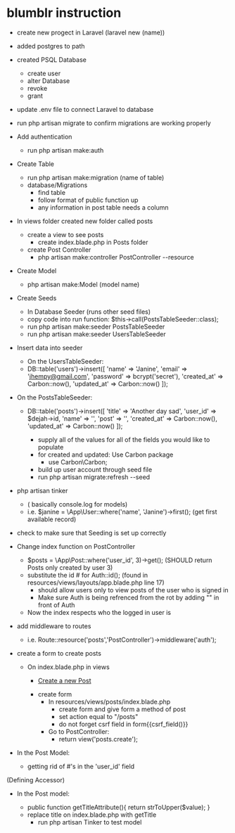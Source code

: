 # blumblr instruction

- create new progect in Laravel (laravel new (name))

<!-- Postgres error -->
- added postgres to path
<!-- sudo mkdir -p /etc/paths.d &&
echo /Applications/Postgres.app/Contents/Versions/latest/bin | sudo tee /etc/paths.d/postgresapp -->
- created PSQL Database
  + create user
  + alter Database
  + revoke
  + grant

- update .env file to connect Laravel to database
<!-- DB_CONNECTION=pgsql
DB_HOST=localhost
DB_PORT=5432
DB_DATABASE=(database name)
DB_USERNAME=(database user)
DB_PASSWORD=(database password) -->
  + run php artisan migrate to confirm migrations are working properly

- Add authentication
  + run php artisan make:auth

- Create Table
  + run php artisan make:migration (name of table)
  + database/Migrations
    - find table
    - follow format of public function up
    - any information in post table needs a column

- In views folder created new folder called posts
  + create a view to see posts
    - create index.blade.php in Posts folder
  + create Post Controller
    - php artisan make:controller PostController --resource

- Create Model
  + php artisan make:Model (model name)

- Create Seeds
  + In Database Seeder (runs other seed files)
  + copy code into run function: $this->call(PostsTableSeeder::class);
  + run php artisan make:seeder PostsTableSeeder
  + run php artisan make:seeder UsersTableSeeder

- Insert data into seeder
  + On the UsersTableSeeder:
  + DB::table('users')->insert([
      'name' => 'Janine',
      'email' => 'jhempy@gmail.com',
      'password' => bcrypt('secret'),
      'created_at' => Carbon::now(),
      'updated_at' => Carbon::now()
    ]);


- On the PostsTableSeeder:
  + DB::table('posts')->insert([
      'title' => 'Another day sad',
      'user_id' => $dejah->id,
      'name' => '',
      'post' => '',
      'created_at' => Carbon::now(),
      'updated_at' => Carbon::now()
    ]);

    + supply all of the values for all of the fields you would like to populate
    + for created and updated: Use Carbon package
      - use Carbon\Carbon;
    + build up user account through seed file
    + run php artisan migrate:refresh --seed

- php artisan tinker
  + ( basically console.log for models)
  + i.e. $janine = \App\User::where('name', 'Janine')->first(); (get first available record)
- check to make sure that Seeding is set up correctly
- Change index function on PostController
  + $posts = \App\Post::where('user_id', 3)->get(); (SHOULD return Posts only created by user 3)
  + substitute the id # for Auth::id(); (found in resources/views/layouts/app.blade.php line 17)
    - should allow users only to view posts of the user who is signed in
    - Make sure Auth is being refrenced from the rot by adding "\" in front of Auth
  + Now the index respects who the logged in user is

- add middleware to routes
  + i.e. Route::resource('posts','PostController')->middleware('auth');

- create a form to create posts
  - On index.blade.php in views
    + <p class="text-center"><a href="/posts/create">Create a new Post</a></p>
    + create form
      - In resources/views/posts/index.blade.php
        + create form and give form a method of post
        + set action equal to "/posts"
        + do not forget csrf field in form{{csrf_field()}}
      - Go to PostController:
        + return view('posts.create');



- In the Post Model:
  + getting rid of #'s in the 'user_id' field

(Defining Accessor)
- In the Post model:

    - public function getTitleAttribute(){
      return strToUpper($value);
      }
  + replace title on index.blade.php with getTitle
    - run php artisan Tinker to test model
